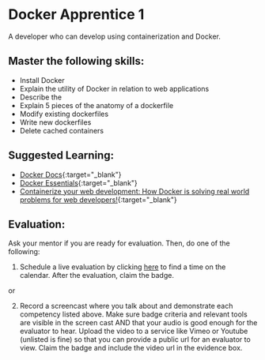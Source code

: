 # Docker Apprentice 1

A developer who can develop using containerization and Docker.

## Master the following skills:

- Install Docker
- Explain the utility of Docker in relation to web applications
- Describe the
- Explain 5 pieces of the anatomy of a dockerfile
- Modify existing dockerfiles
- Write new dockerfiles
- Delete cached containers

## Suggested Learning:

- [Docker Docs](https://docs.docker.com/){:target="\_blank"}
- [Docker Essentials](https://www.udemy.com/course/docker-essentials/){:target="\_blank"}
- [Containerize your web development: How Docker is solving real world problems for web developers!](https://usersnap.com/blog/docker-for-web-developers/){:target="\_blank"}

## Evaluation:

Ask your mentor if you are ready for evaluation. Then, do one of the following:

1. Schedule a live evaluation by clicking [here](https://api.logro.io/widget/appointment/codex-evals/full-stack) to find a time on the calendar. After the evaluation, claim the badge.

or

2. Record a screencast where you talk about and demonstrate each competency listed above. Make sure badge criteria and relevant tools are visible in the screen cast AND that your audio is good enough for the evaluator to hear. Upload the video to a service like Vimeo or Youtube (unlisted is fine) so that you can provide a public url for an evaluator to view. Claim the badge and include the video url in the evidence box.

